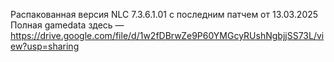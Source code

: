 Распакованная версия NLC 7.3.6.1.01 с последним патчем от 13.03.2025
Полная gamedata здесь — https://drive.google.com/file/d/1w2fDBrwZe9P60YMGcyRUshNgbjjSS73L/view?usp=sharing

